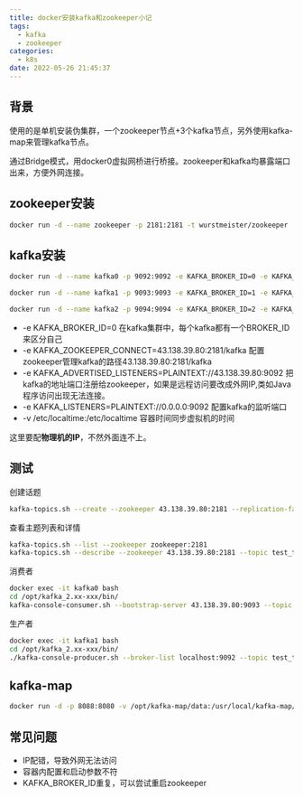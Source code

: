 ```yaml
---
title: docker安装kafka和zookeeper小记
tags:
  - kafka
  - zookeeper
categories:
  - k8s
date: 2022-05-26 21:45:37
---
```


## 背景
使用的是单机安装伪集群，一个zookeeper节点+3个kafka节点，另外使用kafka-map来管理kafka节点。

通过Bridge模式，用docker0虚拟网桥进行桥接。zookeeper和kafka均暴露端口出来，方便外网连接。

## zookeeper安装
``` bash
docker run -d --name zookeeper -p 2181:2181 -t wurstmeister/zookeeper
```

## kafka安装
``` bash
docker run -d --name kafka0 -p 9092:9092 -e KAFKA_BROKER_ID=0 -e KAFKA_ZOOKEEPER_CONNECT=43.138.39.80:2181 -e KAFKA_ADVERTISED_LISTENERS=PLAINTEXT://43.138.39.80:9092 -e KAFKA_LISTENERS=PLAINTEXT://0.0.0.0:9092 -t wurstmeister/kafka

docker run -d --name kafka1 -p 9093:9093 -e KAFKA_BROKER_ID=1 -e KAFKA_ZOOKEEPER_CONNECT=43.138.39.80:2181 -e KAFKA_ADVERTISED_LISTENERS=PLAINTEXT://43.138.39.80:9093 -e KAFKA_LISTENERS=PLAINTEXT://0.0.0.0:9093 -t wurstmeister/kafka

docker run -d --name kafka2 -p 9094:9094 -e KAFKA_BROKER_ID=2 -e KAFKA_ZOOKEEPER_CONNECT=43.138.39.80:2181 -e KAFKA_ADVERTISED_LISTENERS=PLAINTEXT://43.138.39.80:9094 -e KAFKA_LISTENERS=PLAINTEXT://0.0.0.0:9094 -t wurstmeister/kafka
```

- -e KAFKA_BROKER_ID=0  在kafka集群中，每个kafka都有一个BROKER_ID来区分自己
- -e KAFKA_ZOOKEEPER_CONNECT=43.138.39.80:2181/kafka 配置zookeeper管理kafka的路径43.138.39.80:2181/kafka
- -e KAFKA_ADVERTISED_LISTENERS=PLAINTEXT://43.138.39.80:9092  把kafka的地址端口注册给zookeeper，如果是远程访问要改成外网IP,类如Java程序访问出现无法连接。
- -e KAFKA_LISTENERS=PLAINTEXT://0.0.0.0:9092 配置kafka的监听端口
- -v /etc/localtime:/etc/localtime 容器时间同步虚拟机的时间

这里要配**物理机的IP**，不然外面连不上。

## 测试

创建话题
``` bash
kafka-topics.sh --create --zookeeper 43.138.39.80:2181 --replication-factor 3 --partitions 5 --topic test_topic
```
查看主题列表和详情
``` bash
kafka-topics.sh --list --zookeeper zookeeper:2181
kafka-topics.sh --describe --zookeeper 43.138.39.80:2181 --topic test_topic
```

消费者
``` bash
docker exec -it kafka0 bash
cd /opt/kafka_2.xx-xxx/bin/
kafka-console-consumer.sh --bootstrap-server 43.138.39.80:9093 --topic test_topic --from-beginning
```

生产者
``` bash
docker exec -it kafka1 bash
cd /opt/kafka_2.xx-xxx/bin/
./kafka-console-producer.sh --broker-list localhost:9092 --topic test_topic
```

## kafka-map

``` bash
docker run -d -p 8088:8080 -v /opt/kafka-map/data:/usr/local/kafka-map/data -e DEFAULT_USERNAME=admin1 -e DEFAULT_PASSWORD=admin1 --name kafka-map --restart always dushixiang/kafka-map:latest
```

## 常见问题
- IP配错，导致外网无法访问
- 容器内配置和启动参数不符
- KAFKA_BROKER_ID重复，可以尝试重启zookeeper
